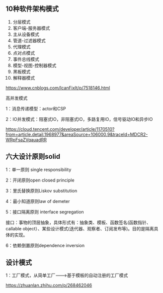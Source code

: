 ## 10种软件架构模式

1. 分层模式
2. 客户端-服务器模式
3. 主从设备模式
4. 管道-过滤器模式
5. 代理模式
6. 点对点模式
7. 事件总线模式
8. 模型-视图-控制器模式
9. 黑板模式
10. 解释器模式

https://www.cnblogs.com/IcanFixIt/p/7518146.html

高并发模式

1：消息传递模型：actor和CSP

2：IO并发模式：阻塞式IO，非阻塞式IO，多路复用IO，信号驱动IO和异步IO

https://cloud.tencent.com/developer/article/1170510?from=article.detail.1968977&areaSource=106000.9&traceId=MDCR2-WRpFsaZVqauadRR

## 六大设计原则solid

1：单一原则 single responsibility

2：开闭原则open closed principle

3：里氏替换原则Liskov substitution

4：最小知道原则law of demeter

5：接口隔离原则 interface segregation

接口：事物的顶层抽象，具体形式有：抽象类、模板、函数签名(函数指针、callable object）、某些设计模式(迭代器、观察者、订阅发布等)。目的是隔离具体的实现。



6：依赖倒置原则dependence inversion



## 设计模式

1：工厂模式，从简单工厂--->基于模板的自动注册的工厂模式

https://zhuanlan.zhihu.com/p/268462046
